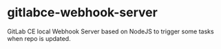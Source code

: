 # gitlabce-webhook-server
GitLab CE local Webhook Server based on NodeJS to trigger some tasks when repo is updated.
